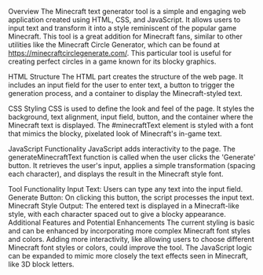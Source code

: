 Overview
The Minecraft text generator tool is a simple and engaging web application created using HTML, CSS, and JavaScript. It allows users to input text and transform it into a style reminiscent of the popular game Minecraft. This tool is a great addition for Minecraft fans, similar to other utilities like the Minecraft Circle Generator, which can be found at https://minecraftcirclegenerate.com/. This particular tool is useful for creating perfect circles in a game known for its blocky graphics.

HTML Structure
The HTML part creates the structure of the web page. It includes an input field for the user to enter text, a button to trigger the generation process, and a container to display the Minecraft-styled text.

CSS Styling
CSS is used to define the look and feel of the page. It styles the background, text alignment, input field, button, and the container where the Minecraft text is displayed. The #minecraftText element is styled with a font that mimics the blocky, pixelated look of Minecraft's in-game text.

JavaScript Functionality
JavaScript adds interactivity to the page. The generateMinecraftText function is called when the user clicks the 'Generate' button. It retrieves the user's input, applies a simple transformation (spacing each character), and displays the result in the Minecraft style font.

Tool Functionality
Input Text: Users can type any text into the input field.
Generate Button: On clicking this button, the script processes the input text.
Minecraft Style Output: The entered text is displayed in a Minecraft-like style, with each character spaced out to give a blocky appearance.
Additional Features and Potential Enhancements
The current styling is basic and can be enhanced by incorporating more complex Minecraft font styles and colors.
Adding more interactivity, like allowing users to choose different Minecraft font styles or colors, could improve the tool.
The JavaScript logic can be expanded to mimic more closely the text effects seen in Minecraft, like 3D block letters.
